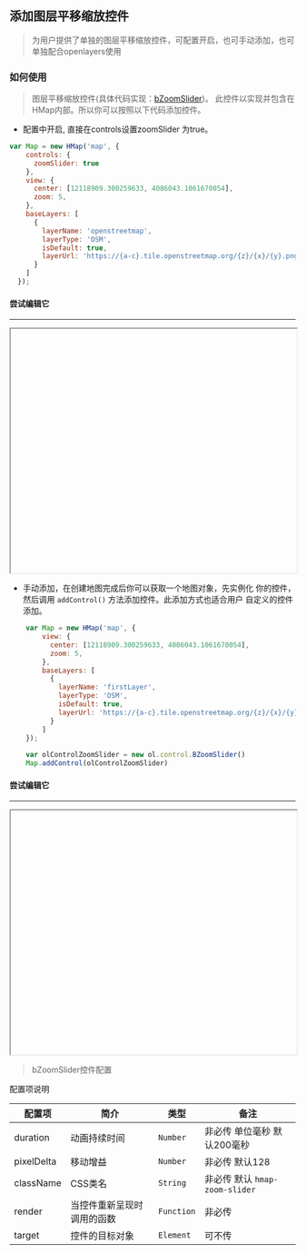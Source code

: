 ## 添加图层平移缩放控件

> 为用户提供了单独的图层平移缩放控件，可配置开启，也可手动添加，也可单独配合openlayers使用

### 如何使用

> 图层平移缩放控件(具体代码实现：[bZoomSlider](https://github.com/sakitam-fdd/ol-extent/blob/master/src/control/BZoomSlider.js))。
  此控件以实现并包含在HMap内部。所以你可以按照以下代码添加控件。

* 配置中开启, 直接在controls设置zoomSlider 为true。

```javascript
var Map = new HMap('map', {
    controls: {
      zoomSlider: true
    },
    view: {
      center: [12118909.300259633, 4086043.1061670054],
      zoom: 5,
    },
    baseLayers: [
      {
        layerName: 'openstreetmap',
        layerType: 'OSM',
        isDefault: true,
        layerUrl: 'https://{a-c}.tile.openstreetmap.org/{z}/{x}/{y}.png'
      }
    ]
  });
```

#### 尝试编辑它
---
<iframe width="100%" height="430"></iframe>

* 手动添加，在创建地图完成后你可以获取一个地图对象，先实例化
  你的控件，然后调用 ``addControl()`` 方法添加控件。此添加方式也适合用户
  自定义的控件添加。
  
```javascript
    var Map = new HMap('map', {
        view: {
          center: [12118909.300259633, 4086043.1061670054],
          zoom: 5,
        },
        baseLayers: [
          {
            layerName: 'firstLayer',
            layerType: 'OSM',
            isDefault: true,
            layerUrl: 'https://{a-c}.tile.openstreetmap.org/{z}/{x}/{y}.png'
          }
        ]
    });
    
    var olControlZoomSlider = new ol.control.BZoomSlider()
    Map.addControl(olControlZoomSlider)
```

#### 尝试编辑它
---
<iframe width="100%" height="430"></iframe>  

> bZoomSlider控件配置

配置项说明

| 配置项 | 简介 | 类型 | 备注 |
| --- | --- |--- | --- |
| duration | 动画持续时间 | `Number` |  非必传  单位毫秒 默认200毫秒|
| pixelDelta | 移动增益 | `Number` | 非必传 默认128 |
| className | CSS类名| `String` | 非必传 默认 ```hmap-zoom-slider``` |
| render | 当控件重新呈现时调用的函数 | `Function` | 非必传 |
| target | 控件的目标对象 | `Element` | 可不传 |

